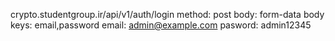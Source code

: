 crypto.studentgroup.ir/api/v1/auth/login
method: post
body: form-data
body keys:
email,password
email:
admin@example.com
pasword:
admin12345